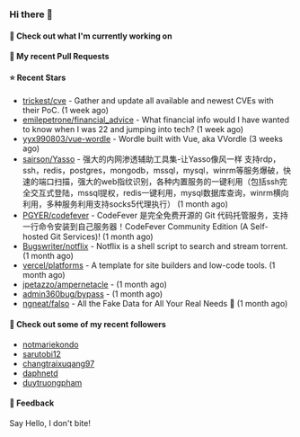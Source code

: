 ### Hi there 👋

#### 👷 Check out what I'm currently working on

#### 🔨 My recent Pull Requests


#### ⭐ Recent Stars

- [trickest/cve](https://github.com/trickest/cve) - Gather and update all available and newest CVEs with their PoC. (1 week ago)
- [emilepetrone/financial_advice](https://github.com/emilepetrone/financial_advice) - What financial info would I have wanted to know when I was 22 and jumping into tech? (1 week ago)
- [yyx990803/vue-wordle](https://github.com/yyx990803/vue-wordle) - Wordle built with Vue, aka VVordle (3 weeks ago)
- [sairson/Yasso](https://github.com/sairson/Yasso) - 强大的内网渗透辅助工具集-让Yasso像风一样 支持rdp，ssh，redis，postgres，mongodb，mssql，mysql，winrm等服务爆破，快速的端口扫描，强大的web指纹识别，各种内置服务的一键利用（包括ssh完全交互式登陆，mssql提权，redis一键利用，mysql数据库查询，winrm横向利用，多种服务利用支持socks5代理执行） (1 month ago)
- [PGYER/codefever](https://github.com/PGYER/codefever) - CodeFever 是完全免费开源的 Git 代码托管服务，支持一行命令安装到自己服务器！CodeFever Community Edition (A Self-hosted Git Services)! (1 month ago)
- [Bugswriter/notflix](https://github.com/Bugswriter/notflix) - Notflix is a shell script to search and stream torrent. (1 month ago)
- [vercel/platforms](https://github.com/vercel/platforms) - A template for site builders and low-code tools. (1 month ago)
- [jpetazzo/ampernetacle](https://github.com/jpetazzo/ampernetacle) -  (1 month ago)
- [admin360bug/bypass](https://github.com/admin360bug/bypass) -  (1 month ago)
- [ngneat/falso](https://github.com/ngneat/falso) - All the Fake Data for All Your Real Needs 🙂 (1 month ago)

#### 👯 Check out some of my recent followers

- [notmariekondo](https://github.com/notmariekondo)
- [sarutobi12](https://github.com/sarutobi12)
- [changtraixuqang97](https://github.com/changtraixuqang97)
- [daphnetd](https://github.com/daphnetd)
- [duytruongpham](https://github.com/duytruongpham)

#### 💬 Feedback

Say Hello, I don't bite!